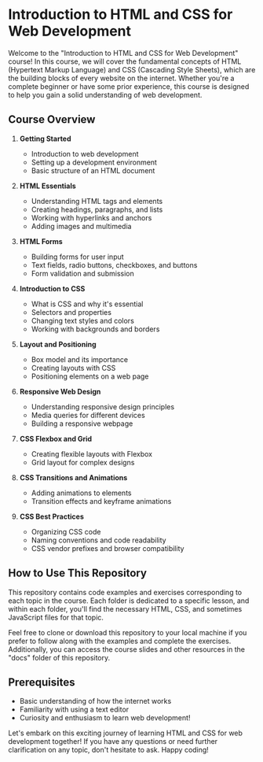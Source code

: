 # Introduction to HTML and CSS for Web Development

Welcome to the "Introduction to HTML and CSS for Web Development" course! In this course, we will cover the fundamental concepts of HTML (Hypertext Markup Language) and CSS (Cascading Style Sheets), which are the building blocks of every website on the internet. Whether you're a complete beginner or have some prior experience, this course is designed to help you gain a solid understanding of web development.

## Course Overview

1. **Getting Started**
   - Introduction to web development
   - Setting up a development environment
   - Basic structure of an HTML document

2. **HTML Essentials**
   - Understanding HTML tags and elements
   - Creating headings, paragraphs, and lists
   - Working with hyperlinks and anchors
   - Adding images and multimedia

3. **HTML Forms**
   - Building forms for user input
   - Text fields, radio buttons, checkboxes, and buttons
   - Form validation and submission

4. **Introduction to CSS**
   - What is CSS and why it's essential
   - Selectors and properties
   - Changing text styles and colors
   - Working with backgrounds and borders

5. **Layout and Positioning**
   - Box model and its importance
   - Creating layouts with CSS
   - Positioning elements on a web page

6. **Responsive Web Design**
   - Understanding responsive design principles
   - Media queries for different devices
   - Building a responsive webpage

7. **CSS Flexbox and Grid**
   - Creating flexible layouts with Flexbox
   - Grid layout for complex designs

8. **CSS Transitions and Animations**
   - Adding animations to elements
   - Transition effects and keyframe animations

9. **CSS Best Practices**
   - Organizing CSS code
   - Naming conventions and code readability
   - CSS vendor prefixes and browser compatibility

## How to Use This Repository

This repository contains code examples and exercises corresponding to each topic in the course. Each folder is dedicated to a specific lesson, and within each folder, you'll find the necessary HTML, CSS, and sometimes JavaScript files for that topic.

Feel free to clone or download this repository to your local machine if you prefer to follow along with the examples and complete the exercises. Additionally, you can access the course slides and other resources in the "docs" folder of this repository.

## Prerequisites

- Basic understanding of how the internet works
- Familiarity with using a text editor
- Curiosity and enthusiasm to learn web development!

Let's embark on this exciting journey of learning HTML and CSS for web development together! If you have any questions or need further clarification on any topic, don't hesitate to ask. Happy coding!
